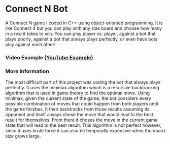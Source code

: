 # Connect N Bot

A Connect N game I coded in C++ using object-oriented programming. It is like Connect 4 but you can play with any size board and choose how many in a row it takes to win. You can play player vs. player, against a bot that plays poorly, against a bot that always plays perfectly, or even have bots play against each other!

### Video Example ([YouTube Example]())

### More information

The most difficult part of this project was coding the bot that always plays perfectly. It uses the minimax algorithm which is a recursive backtracking algorithm that is used in game theory to find the optimal move. Using minimax, given the current state of the game, the bot considers every possible combination of moves that could happen from both players until the game finishes. It then backtracks from those results assuming its opponent and itself always chose the move that would lead to the best result for themselves. From there it choses the move in the current game state that will lead to the best result. This algorithm is not perfect however, since it uses brute force it can also be temporally expensive when the board size grows large.
